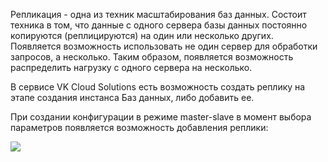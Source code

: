 Репликация - одна из техник масштабирования баз данных. Состоит техника в том, что данные с одного сервера базы данных постоянно копируются (реплицируются) на один или несколько других. Появляется возможность использовать не один сервер для обработки запросов, а несколько. Таким образом, появляется возможность распределить нагрузку с одного сервера на несколько.

В сервисе VK Cloud Solutions есть возможность создать реплику на этапе создания инстанса Баз данных, либо добавить ее.

При создании конфигурации в режиме master-slave в момент выбора параметров появляется возможность добавления реплики:

![](./assets/1601241906062-bd1.png)
